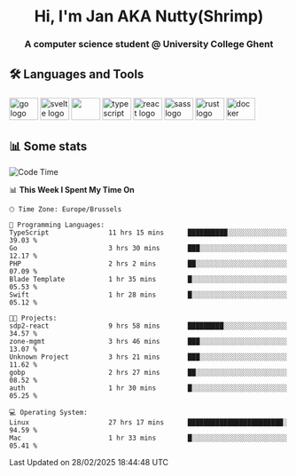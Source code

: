 <h1 align="center">Hi, I'm Jan AKA Nutty(Shrimp)</h1>
<h3 align="center">A computer science student @ University College Ghent</h3>

<h2 align="left">🛠️ Languages and Tools</h2>

###

<div align="left">
  <img src="https://cdn.jsdelivr.net/gh/devicons/devicon/icons/go/go-original.svg" height="40" width="52" alt="go logo"  />
  <img src="https://cdn.jsdelivr.net/gh/devicons/devicon@latest/icons/svelte/svelte-original.svg"  height="40" width="52" alt="svelte logo" />
  <img src="https://cdn.jsdelivr.net/gh/devicons/devicon@latest/icons/tailwindcss/tailwindcss-original.svg" height="40" width="52" />
  <img src="https://cdn.jsdelivr.net/gh/devicons/devicon/icons/typescript/typescript-original.svg" height="40" width="52" alt="typescript logo"  />
  <img src="https://cdn.jsdelivr.net/gh/devicons/devicon/icons/react/react-original.svg" height="40" width="52" alt="react logo"  />
  <img src="https://cdn.jsdelivr.net/gh/devicons/devicon/icons/sass/sass-original.svg" height="40" width="52" alt="sass logo"  />
  <img src="https://cdn.jsdelivr.net/gh/devicons/devicon@latest/icons/rust/rust-original.svg" height="40" width="52" alt="rust logo" />
  <img src="https://cdn.jsdelivr.net/gh/devicons/devicon/icons/docker/docker-original.svg" height="40" width="52" alt="docker logo"  />
</div>

<h2>📊 Some stats</h2>

<!--START_SECTION:waka-->
![Code Time](http://img.shields.io/badge/Code%20Time-5%2C677%20hrs%2043%20mins-blue)

📊 **This Week I Spent My Time On** 

```text
🕑︎ Time Zone: Europe/Brussels

💬 Programming Languages: 
TypeScript               11 hrs 15 mins      ██████████░░░░░░░░░░░░░░░   39.03 % 
Go                       3 hrs 30 mins       ███░░░░░░░░░░░░░░░░░░░░░░   12.17 % 
PHP                      2 hrs 2 mins        ██░░░░░░░░░░░░░░░░░░░░░░░   07.09 % 
Blade Template           1 hr 35 mins        █░░░░░░░░░░░░░░░░░░░░░░░░   05.53 % 
Swift                    1 hr 28 mins        █░░░░░░░░░░░░░░░░░░░░░░░░   05.12 % 

🐱‍💻 Projects: 
sdp2-react               9 hrs 58 mins       █████████░░░░░░░░░░░░░░░░   34.57 % 
zone-mgmt                3 hrs 46 mins       ███░░░░░░░░░░░░░░░░░░░░░░   13.07 % 
Unknown Project          3 hrs 21 mins       ███░░░░░░░░░░░░░░░░░░░░░░   11.62 % 
gobp                     2 hrs 27 mins       ██░░░░░░░░░░░░░░░░░░░░░░░   08.52 % 
auth                     1 hr 30 mins        █░░░░░░░░░░░░░░░░░░░░░░░░   05.25 % 

💻 Operating System: 
Linux                    27 hrs 17 mins      ████████████████████████░   94.59 % 
Mac                      1 hr 33 mins        █░░░░░░░░░░░░░░░░░░░░░░░░   05.41 % 
```


 Last Updated on 28/02/2025 18:44:48 UTC
<!--END_SECTION:waka-->
